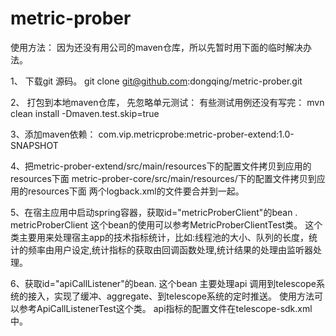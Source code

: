 metric-prober
=============


使用方法： 
因为还没有用公司的maven仓库，所以先暂时用下面的临时解决办法。

1、
下载git 源码。
git clone git@github.com:dongqing/metric-prober.git


2、
打包到本地maven仓库， 先忽略单元测试： 有些测试用例还没有写完： 
mvn clean install -Dmaven.test.skip=true 

3、添加maven依赖： 
com.vip.metricprobe:metric-prober-extend:1.0-SNAPSHOT
 
  
4、把metric-prober-extend/src/main/resources下的配置文件拷贝到应用的resources下面
metric-prober-core/src/main/resources/下的配置文件拷贝到应用的resources下面
两个logback.xml的文件要合并到一起。


5、在宿主应用中启动spring容器，获取id="metricProberClient"的bean .
metricProberClient 这个bean的使用可以参考MetricProberClientTest类。
这个类主要用来处理宿主app的技术指标统计，比如:线程池的大小、队列的长度，统计的频率由用户设定,统计指标的获取由回调函数处理,统计结果的处理由监听器处理。 



6、获取id="apiCallListener"的bean. 
这个bean 主要处理api 调用到telescope系统的接入，实现了缓冲、aggregate、到telescope系统的定时推送。
使用方法可以参考ApiCallListenerTest这个类。
api指标的配置文件在telescope-sdk.xml中。



      
